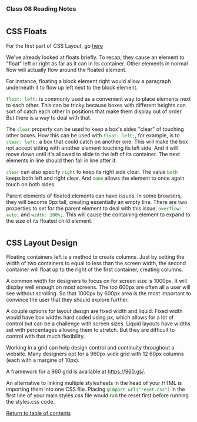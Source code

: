 <head>
  <style>
    code {
      color: green;
    }
  </style>
</head>

### Class 08 Reading Notes

<h1 id="cssfloats"></h1>

## CSS Floats

For the first part of CSS Layout, go [here](class-04.md#csslayout)

We've already looked at floats briefly. To recap, they cause an element to "float" left or right as far as it can in its container. Other elements in normal flow will actually flow around the floated element.

For instance, floating a block element right would allow a paragraph underneath it to flow up left next to the block element.

`float: left;` is commonly used as a convenient way to place elements next to each other. This can be tricky because boxes with different heights can sort of catch each other in positions that make them display out of order. But there is a way to deal with that.

The `clear` property can be used to keep a box's sides "clear" of touching other boxes. How this can be used with `float: left;`, for example, is to `clear: left;` a box that could catch on another one. This will make the box not accept sitting with another element touching its left side. And it will move down until it's allowed to slide to the left of its container. The next elements in line should then fall in line after it.

`clear` can also specify `right` to keep its right side clear. The value `both` keeps both left and right clear. And `none` allows the element to once again touch on both sides.

Parent elements of floated elements can have issues. In some browsers, they will become 0px tall, creating essentially an empty line. There are two properties to set for the parent element to deal with this issue: `overflow: auto;` and `width: 100%;`. This will cause the containing element to expand to the size of its floated child element.

<h1 id="cssdesign"></h1>

## CSS Layout Design

Floating containers left is a method to create columns. Just by setting the width of two containers to equal to less than the screen width, the second container will float up to the right of the first container, creating columns.

A common width for designers to focus on for screen size is 1000px. It will display well enough on most screens. The top 600px are often all a user will see without scrolling. So that 1000px by 600px area is the most important to convince the user that they should explore further.

A couple options for layout design are fixed width and liquid. Fixed width would have box widths hard coded using px, which allows for a lot of control but can be a challenge with screen sizes. Liquid layouts have widths set with percentages allowing them to stretch. But they are difficult to control with that much flexibility.

Working in a grid can help design control and continuity throughout a website. Many designers opt for a 960px wide grid with 12 60px columns (each with a margine of 10px).

A framework for a 960 grid is available at https://960.gs/.

An alternative to linking multiple stylesheets in the head of your HTML is importing them into one CSS file. Placing `@import url("reset.css")` in the first line of your main styles.css file would run the reset first before running the styles.css code.

[Return to table of contents](../README.md)

























